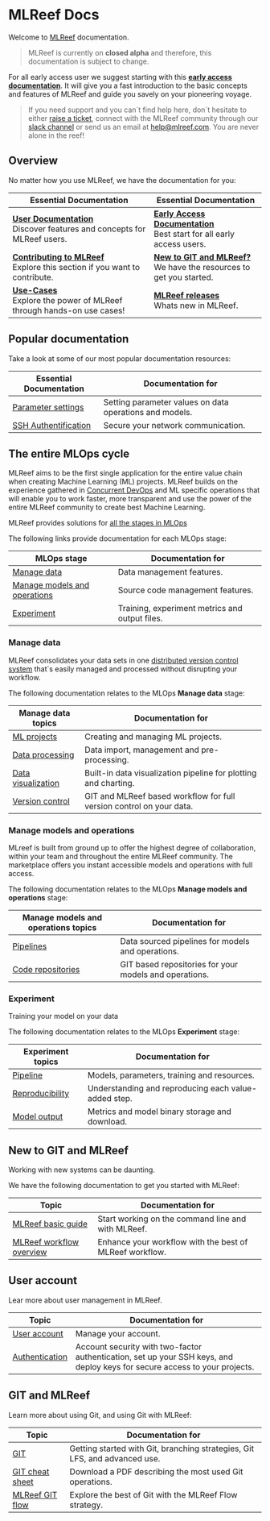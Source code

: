 MLReef Docs
===================

Welcome to [MLReef](https://mlreef.com) documentation. 

> MLReef is currently on **closed alpha** and therefore, this documentation is subject to change. 

For all early access user we suggest starting with this [**early access documentation**](user/general/README.md). It will give you a fast introduction to the basic concepts and features of MLReef and guide you savely on your pioneering voyage.

> If you need support and you can´t find help here, don´t hesitate to either [raise a ticket](https://gitlab.com/mlreef/frontend/issues), connect with the MLReef community through our [slack channel](https://mlreefcommunity.slack.com) or send us an email at help@mlreef.com. You are never alone in the reef!


## Overview

No matter how you use MLReef, we have the documentation for you: 

| Essential Documentation  | Essential Documentation  |
|---|---|
| [**User Documentation**](user/README.md)<br>Discover features and concepts for MLReef users. | [**Early Access Documentation**](user/general/README.md)<br>Best start for all early access users. |
| [**Contributing to MLReef**](user/contributing.md)<br>Explore this section if you want to contribute.  | [**New to GIT and MLReef?**](#new_to_git)<br>We have the resources to get you started.  |
| [**Use-Cases**](user/general/use_cases.md)<br>Explore the power of MLReef through hands-on use cases!  | [**MLReef releases**](user/releases.md)<br>Whats new in MLReef.  |


## Popular documentation

Take a look at some of our most popular documentation resources:

| Essential Documentation | Documentation for |
|---|---|
| [Parameter settings](user/pipelines/parameters.md)  | Setting parameter values on data operations and models. |
| [SSH Authentification](user/general/ssh/doc_ssh_README.md)  | Secure your network communication. |


## The entire MLOps cycle

MLReef aims to be the first single application for the entire value chain when creating Machine Learning (ML) projects. 
MLReef builds on the experience gathered in [Concurrent DevOps](https://en.wikipedia.org/wiki/DevOps) and ML specific operations that will enable you to work faster, more transparent and use the power of the entire MLReef community to create best Machine Learning. 

MLReef provides solutions for [all the stages in MLOps](../User_Documentation)

The following links provide documentation for each MLOps stage: 

| MLOps stage  | Documentation for  |
|---|---|
| [Manage data](../User_Documentation)  | Data management features. |
| [Manage models and operations](../User_Documentation)  | Source code management features. |
| [Experiment](../User_Documentation)  | Training, experiment metrics and output files. |


### <a name="manage_data"></a> Manage data

MLReef consolidates your data sets in one [distributed version control system](../User_Documentation) that´s easily managed and processed without disrupting your workflow. 

The following documentation relates to the MLOps **Manage data** stage: 

| Manage data topics  | Documentation for  |
|---|---|
| [ML projects](../User_Documentation)  | Creating and managing ML projects. |
| [Data processing](user/Pipelines/data_processing.md)  | Data import, management and pre-processing. |
| [Data visualization](../User_Documentation)  | Built-in data visualization pipeline for plotting and charting. |
| [Version control](../User_Documentation)  | GIT and MLReef based workflow for full version control on your data. |


### <a name="manage_models"></a> Manage models and operations

MLreef is built from ground up to offer the highest degree of collaboration, within your team and throughout the entire MLReef community. The marketplace offers you instant accessible models and operations with full access.

The following documentation relates to the MLOps **Manage models and operations** stage: 

| Manage models and operations topics  | Documentation for  |
|---|---|
| [Pipelines](../User_Documentation)  | Data sourced pipelines for models and operations. |
| [Code repositories](../User_Documentation)  | GIT based repositories for your models and operations. |


### <a name="experiments"></a> Experiment

Training your model on your data 

The following documentation relates to the MLOps **Experiment** stage: 

| Experiment topics  | Documentation for  |
|---|---|
| [Pipeline](../User_Documentation)  | Models, parameters, training and resources. |
| [Reproducibility](../User_Documentation)  | Understanding and reproducing each value-added step. |
| [Model output](../User_Documentation)  | Metrics and model binary storage and download. |


## <a name="new_to_git"></a> New to GIT and MLReef

Working with new systems can be daunting. 

We have the following documentation to get you started with MLReef:

| Topic  | Documentation for  |
|---|---|
| [MLReef basic guide](../User_Documentation)  |  Start working on the command line and with MLReef. |
| [MLReef workflow overview](../User_Documentation)  | Enhance your workflow with the best of MLReef workflow. |


## <a name="user_account"></a> User account

Lear more about user management in MLReef. 

| Topic  | Documentation for  |
|---|---|
| [User account](../User_Documentation)  | 	Manage your account. |
| [Authentication](../User_Documentation)  | Account security with two-factor authentication, set up your SSH keys, and deploy keys for secure access to your projects. |


## <a name="git_mlreef"></a> GIT and MLReef

Learn more about using Git, and using Git with MLReef:

| Topic  | Documentation for  |
|---|---|
| [GIT](../User_Documentation)  | 	Getting started with Git, branching strategies, Git LFS, and advanced use. |
| [GIT cheat sheet](../User_Documentation)  | Download a PDF describing the most used Git operations. |
| [MLReef GIT flow](../User_Documentation)  | Explore the best of Git with the MLReef Flow strategy. |

